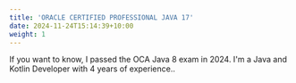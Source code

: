 ```yaml
---
title: 'ORACLE CERTIFIED PROFESSIONAL JAVA 17'
date: 2024-11-24T15:14:39+10:00
weight: 1
---
```


If you want to know, I passed the OCA Java 8 exam in 2024. I'm a Java and Kotlin Developer with 4 years of experience..
